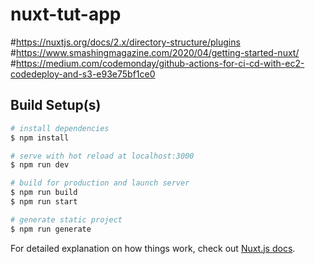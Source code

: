 # nuxt-tut-app 
#https://nuxtjs.org/docs/2.x/directory-structure/plugins
#https://www.smashingmagazine.com/2020/04/getting-started-nuxt/
#https://medium.com/codemonday/github-actions-for-ci-cd-with-ec2-codedeploy-and-s3-e93e75bf1ce0
## Build Setup(s)

```bash
# install dependencies
$ npm install

# serve with hot reload at localhost:3000
$ npm run dev

# build for production and launch server
$ npm run build
$ npm run start

# generate static project
$ npm run generate
```

For detailed explanation on how things work, check out [Nuxt.js docs](https://nuxtjs.org).
